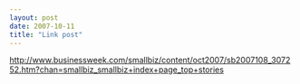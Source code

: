 ```yaml
---
layout: post
date: 2007-10-11
title: "Link post"
---
```

<http://www.businessweek.com/smallbiz/content/oct2007/sb2007108_307252.htm?chan=smallbiz_smallbiz+index+page_top+stories>

